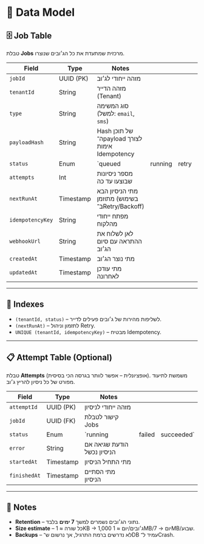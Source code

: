 

# 📌 Data Model

## 🗄️ Job Table

טבלת **Jobs** מרכזית שמתעדת את כל הג׳ובים שנוצרו.

| Field            | Type      | Notes                                           |         |       |           |         |
| ---------------- | --------- | ----------------------------------------------- | ------- | ----- | --------- | ------- |
| `jobId`          | UUID (PK) | מזהה ייחודי לג׳וב                               |         |       |           |         |
| `tenantId`       | String    | מזהה הדייר (Tenant)                             |         |       |           |         |
| `type`           | String    | סוג המשימה (למשל: `email`, `sms`)               |         |       |           |         |
| `payloadHash`    | String    | Hash של תוכן ה־payload לצורך אימות Idempotency  |         |       |           |         |
| `status`         | Enum      | \`queued                                        | running | retry | succeeded | fatal\` |
| `attempts`       | Int       | מספר ניסיונות שבוצעו עד כה                      |         |       |           |         |
| `nextRunAt`      | Timestamp | מתי הניסיון הבא מתוזמן (בשימוש ב־Retry/Backoff) |         |       |           |         |
| `idempotencyKey` | String    | מפתח ייחודי מהלקוח                              |         |       |           |         |
| `webhookUrl`     | String    | לאן לשלוח את ההתראה עם סיום הג׳וב               |         |       |           |         |
| `createdAt`      | Timestamp | מתי נוצר הג׳וב                                  |         |       |           |         |
| `updatedAt`      | Timestamp | מתי עודכן לאחרונה                               |         |       |           |         |

---

## 🔑 Indexes

* `(tenantId, status)` – לשליפות מהירות של ג׳ובים פעילים לדייר.
* `(nextRunAt)` – לתזמון וניהול Retry.
* `UNIQUE (tenantId, idempotencyKey)` – מבטיח Idempotency.

---

## 📋 Attempt Table (Optional)

טבלת **Attempts** (אופציונלית – אפשר לוותר בגרסה הכי בסיסית).
משמשת לתיעוד מפורט של כל ניסיון להריץ ג׳וב.

| Field        | Type      | Notes                       |        |             |
| ------------ | --------- | --------------------------- | ------ | ----------- |
| `attemptId`  | UUID (PK) | מזהה ייחודי לניסיון         |        |             |
| `jobId`      | UUID (FK) | קישור לטבלת Jobs            |        |             |
| `status`     | Enum      | \`running                   | failed | succeeded\` |
| `error`      | String    | הודעת שגיאה אם הניסיון נכשל |        |             |
| `startedAt`  | Timestamp | מתי התחיל הניסיון           |        |             |
| `finishedAt` | Timestamp | מתי הסתיים הניסיון          |        |             |

---

## 📌 Notes

* **Retention** – נתוני הג׳ובים נשמרים למשך **7 ימים** בלבד.
* **Size estimate** – כל שורה ≈ 1KB → 1,000 ג׳ובים/יום ≈ 1MB/יום → 7MB/שבוע.
* **Backups** – לא נדרשים ברמת התרגיל, אך נרשום ש־DB עמיד ל־Crash.

